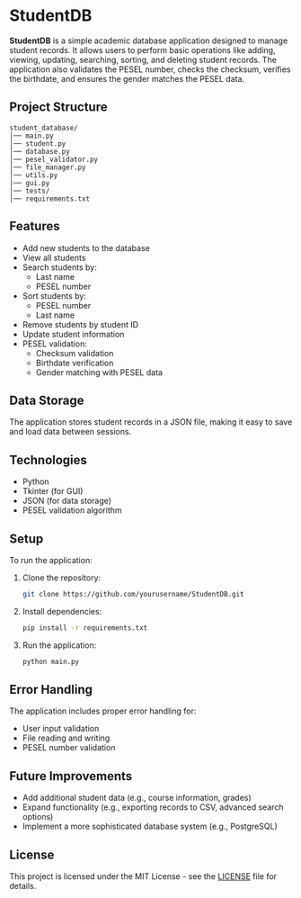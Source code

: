 # StudentDB

**StudentDB** is a simple academic database application designed to manage student records. It allows users to perform basic operations like adding, viewing, updating, searching, sorting, and deleting student records. The application also validates the PESEL number, checks the checksum, verifies the birthdate, and ensures the gender matches the PESEL data.

## Project Structure
```
student_database/
│── main.py               
│── student.py            
│── database.py         
│── pesel_validator.py    
│── file_manager.py      
│── utils.py     
|── gui.py      
│── tests/              
│── requirements.txt     
```

## Features
- Add new students to the database
- View all students
- Search students by:
  - Last name
  - PESEL number
- Sort students by:
  - PESEL number
  - Last name
- Remove students by student ID
- Update student information
- PESEL validation:
  - Checksum validation
  - Birthdate verification
  - Gender matching with PESEL data

## Data Storage
The application stores student records in a JSON file, making it easy to save and load data between sessions.

## Technologies
- Python
- Tkinter (for GUI)
- JSON (for data storage)
- PESEL validation algorithm

## Setup
To run the application:

1. Clone the repository:
    ```bash
    git clone https://github.com/yourusername/StudentDB.git
    ```

2. Install dependencies:
    ```bash
    pip install -r requirements.txt
    ```

3. Run the application:
    ```bash
    python main.py
    ```

## Error Handling
The application includes proper error handling for:
- User input validation
- File reading and writing
- PESEL number validation

## Future Improvements
- Add additional student data (e.g., course information, grades)
- Expand functionality (e.g., exporting records to CSV, advanced search options)
- Implement a more sophisticated database system (e.g., PostgreSQL)

## License
This project is licensed under the MIT License - see the [LICENSE](LICENSE) file for details.
